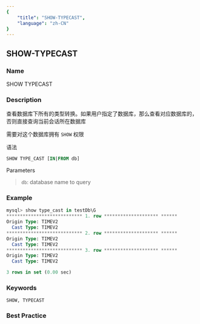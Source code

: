 ```yaml
---
{
    "title": "SHOW-TYPECAST",
    "language": "zh-CN"
}
---
```


<!--
Licensed to the Apache Software Foundation (ASF) under one
or more contributor license agreements.  See the NOTICE file
distributed with this work for additional information
regarding copyright ownership.  The ASF licenses this file
to you under the Apache License, Version 2.0 (the
"License"); you may not use this file except in compliance
with the License.  You may obtain a copy of the License at

  http://www.apache.org/licenses/LICENSE-2.0

Unless required by applicable law or agreed to in writing,
software distributed under the License is distributed on an
"AS IS" BASIS, WITHOUT WARRANTIES OR CONDITIONS OF ANY
KIND, either express or implied.  See the License for the
specific language governing permissions and limitations
under the License.
-->

## SHOW-TYPECAST

### Name

SHOW TYPECAST

### Description

查看数据库下所有的类型转换。如果用户指定了数据库，那么查看对应数据库的，否则直接查询当前会话所在数据库

需要对这个数据库拥有 `SHOW` 权限

语法

```sql
SHOW TYPE_CAST [IN|FROM db]
````

 Parameters

>`db`: database name to query

### Example

````sql
mysql> show type_cast in testDb\G
**************************** 1. row ******************** ******
Origin Type: TIMEV2
  Cast Type: TIMEV2
**************************** 2. row ******************** ******
Origin Type: TIMEV2
  Cast Type: TIMEV2
**************************** 3. row ******************** ******
Origin Type: TIMEV2
  Cast Type: TIMEV2

3 rows in set (0.00 sec)
````

### Keywords

    SHOW, TYPECAST

### Best Practice

